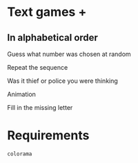 # Text games +

## In alphabetical order

Guess what number was chosen at random

Repeat the sequence

Was it thief or police you were thinking

Animation

Fill in the missing letter

# Requirements

`colorama`